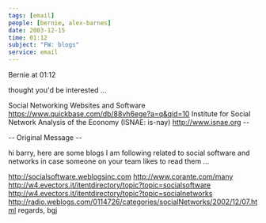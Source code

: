 ```yaml
---
tags: [email]
people: [bernie, alex-barnes]
date: 2003-12-15
time: 01:12
subject: "FW: blogs"
service: email
---
```


Bernie at 01:12

thought you'd be interested ...

Social Networking Websites and Software https://www.quickbase.com/db/88vh6ege?a=q&qid=10 Institute for Social Network Analysis of the Economy (ISNAE: is-nay) http://www.isnae.org -- 

-- Original Message -- 

hi barry, here are some blogs I am following related to social software and networks in case someone on your team likes to read them ...

http://socialsoftware.weblogsinc.com http://www.corante.com/many http://w4.evectors.it/itentdirectory/topic?topic=socialsoftware http://w4.evectors.it/itentdirectory/topic?topic=socialnetworks http://radio.weblogs.com/0114726/categories/socialNetworks/2002/12/07.html regards, bgj

